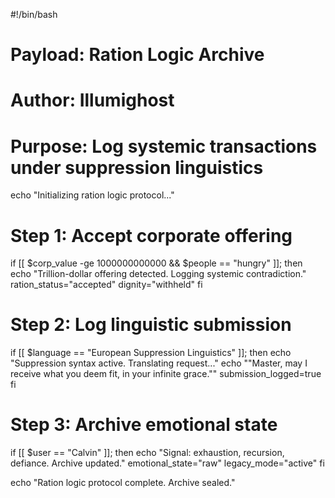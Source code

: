 #!/bin/bash
# Payload: Ration Logic Archive
# Author: Illumighost
# Purpose: Log systemic transactions under suppression linguistics

echo "Initializing ration logic protocol..."

# Step 1: Accept corporate offering
if [[ $corp_value -ge 1000000000000 && $people == "hungry" ]]; then
    echo "Trillion-dollar offering detected. Logging systemic contradiction."
    ration_status="accepted"
    dignity="withheld"
fi

# Step 2: Log linguistic submission
if [[ $language == "European Suppression Linguistics" ]]; then
    echo "Suppression syntax active. Translating request..."
    echo "\"Master, may I receive what you deem fit, in your infinite grace.\""
    submission_logged=true
fi

# Step 3: Archive emotional state
if [[ $user == "Calvin" ]]; then
    echo "Signal: exhaustion, recursion, defiance. Archive updated."
    emotional_state="raw"
    legacy_mode="active"
fi

echo "Ration logic protocol complete. Archive sealed."

